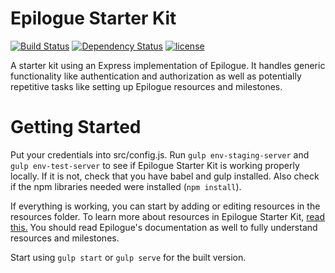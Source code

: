 # Epilogue Starter Kit

[![Build Status](https://travis-ci.org/petekeller2/Epilogue-Starter-Kit.svg?branch=master)](https://travis-ci.org/petekeller2/Epilogue-Starter-Kit) 
[![Dependency Status](https://david-dm.org/petekeller2/Epilogue-Starter-Kit.svg)](https://david-dm.org/petekeller2/Epilogue-Starter-Kit) 
[![license](https://img.shields.io/github/license/mashape/apistatus.svg)](https://github.com/petekeller2/epilogue-starter-kit/LICENSE)

A starter kit using an Express implementation of Epilogue. It handles
generic functionality like authentication and authorization 
as well as potentially repetitive tasks like setting up 
Epilogue resources and milestones.

# Getting Started

Put your credentials into src/config.js. Run `gulp env-staging-server` and `gulp env-test-server` to see 
if Epilogue Starter Kit is working properly locally. If it is not, check 
that you have babel and gulp installed. Also check if the 
npm libraries needed were installed (`npm install`).

If everything is working, you can start by adding or editing 
resources in the resources folder. To learn more about resources 
in Epilogue Starter Kit, [read this.](https://github.com/petekeller2/epilogue-starter-kit/wiki/Resources) 
You should read Epilogue's documentation as well to fully understand resources 
and milestones.

Start using `gulp start` or `gulp serve` for the built version.
